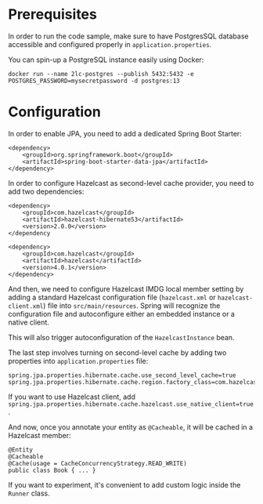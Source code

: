 
# Prerequisites
In order to run the code sample, make sure to have PostgresSQL database accessible and configured properly in `application.properties`.

You can spin-up a PostgreSQL instance easily using Docker:

`docker run --name 2lc-postgres --publish 5432:5432 -e POSTGRES_PASSWORD=mysecretpassword -d postgres:13`

# Configuration

In order to enable JPA, you need to add a dedicated Spring Boot Starter:

```
<dependency>
    <groupId>org.springframework.boot</groupId>
    <artifactId>spring-boot-starter-data-jpa</artifactId>
</dependency>
```

In order to configure Hazelcast as second-level cache provider, you need to add two dependencies:

```
<dependency>
	<groupId>com.hazelcast</groupId>
	<artifactId>hazelcast-hibernate53</artifactId>
	<version>2.0.0</version>
</dependency

<dependency>
	<groupId>com.hazelcast</groupId>
	<artifactId>hazelcast</artifactId>
	<version>4.0.1</version>
</dependency>
```

And then, we need to configure Hazelcast IMDG local member setting by adding a standard Hazelcast configuration file (`hazelcast.xml` or `hazelcast-client.xml`) file into `src/main/resources`. Spring will recognize the configuration file and autoconfigure either an embedded instance or a native client.

This will also trigger autoconfiguration of the `HazelcastInstance` bean.

The last step involves turning on second-level cache by adding two properties into `application.properties` file:

```
spring.jpa.properties.hibernate.cache.use_second_level_cache=true
spring.jpa.properties.hibernate.cache.region.factory_class=com.hazelcast.hibernate.HazelcastCacheRegionFactory
```

If you want to use Hazelcast client, add `spring.jpa.properties.hibernate.cache.hazelcast.use_native_client=true
`.

And now, once you annotate your entity as `@Cacheable`, it will be cached in a Hazelcast member:

```
@Entity
@Cacheable
@Cache(usage = CacheConcurrencyStrategy.READ_WRITE)
public class Book { ... }
```

If you want to experiment, it's convenient to add custom logic inside the `Runner` class.

